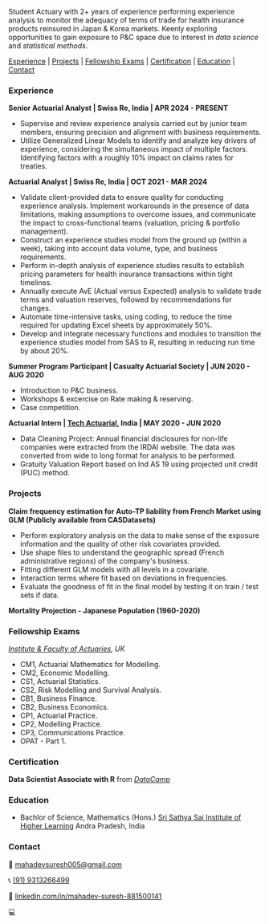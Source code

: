 Student Actuary with 2+ years of experience performing experience analysis to monitor the adequacy of terms of trade for health insurance products
reinsured in Japan & Korea markets. Keenly exploring opportunities to gain exposure to P&C space due to interest in *data science* and *statistical methods*.

[Experience](#experience) | [Projects](#projects) | [Fellowship Exams](#fellowship-exams) | [Certification](#certification) | [Education](#education) | [Contact](#contact)

### Experience
**Senior Actuarial Analyst | Swiss Re, India | APR 2024 - PRESENT**
- Supervise and review experience analysis carried out by junior team members, ensuring precision and alignment with business requirements.
- Utilize Generalized Linear Models to identify and analyze key drivers of experience, considering the simultaneous impact of multiple factors.
Identifying factors with a roughly 10% impact on claims rates for treaties.

**Actuarial Analyst | Swiss Re, India | OCT 2021 - MAR 2024**
- Validate client-provided data to ensure quality for conducting experience analysis.
Implement workarounds in the presence of data limitations, making assumptions to overcome issues, and communicate the impact to cross-functional teams (valuation, pricing & portfolio management).
- Construct an experience studies model from the ground up (within a week), taking into account data volume, type, and business requirements.
- Perform in-depth analysis of experience studies results to establish pricing parameters for health insurance transactions within tight timelines.
- Annually execute AvE (Actual versus Expected) analysis to validate trade terms and valuation reserves, followed by recommendations for changes.
- Automate time-intensive tasks, using coding, to reduce the time required for updating Excel sheets by approximately 50%.
- Develop and integrate necessary functions and modules to transition the experience studies model from SAS to R, resulting in reducing run time by about 20%.

**Summer Program Participant | Casualty Actuarial Society | JUN 2020 - AUG 2020**
- Introduction to P&C business.
- Workshops & excercise on Rate making & reserving.
- Case competition.  

**Actuarial Intern | [Tech Actuarial](https://techactuarial.com/), India | MAY 2020 - JUN 2020**
- Data Cleaning Project: Annual financial disclosures for non-life companies were extracted from the IRDAI website. The data was converted from wide to long format for analysis to be performed.
- Gratuity Valuation Report based on Ind AS 19 using projected unit credit (PUC) method.

### Projects

**Claim frequency estimation for Auto-TP liability from French Market using GLM (Publicly available from CASDatasets)**
- Perform exploratory analysis on the data to make sense of the exposure information and the quality of other risk covariates provided. 
- Use shape files to understand the geographic spread (French administrative regions) of the company's business. 
- Fitting different GLM models with all levels in a covariate. 
- Interaction terms where fit based on deviations in frequencies. 
- Evaluate the goodness of fit in the final model by testing it on train / test sets if data.

**Mortality Projection - Japanese Population (1960-2020)**

### Fellowship Exams
*[Institute & Faculty of Actuaries](https://actuaries.org.uk/qualify/curriculum/), UK*
- CM1, Actuarial Mathematics for Modelling.
- CM2, Economic Modelling.
- CS1, Actuarial Statistics.
- CS2, Risk Modelling and Survival Analysis.
- CB1, Business Finance.
- CB2, Business Economics.
- CP1, Actuarial Practice. 
- CP2, Modelling Practice. 
- CP3, Communications Practice.
- OPAT - Part 1. 

### Certification
**Data Scientist Associate with R** from [*DataCamp*](https://www.datacamp.com/completed/statement-of-accomplishment/track/449c17b374a072b2fe97e5e286f3ae5853f03c6f)

### Education
- Bachlor of Science, Mathematics (Hons.) [Sri Sathya Sai Institute of Higher Learning](https://www.sssihl.edu.in/) Andra Pradesh, India

### Contact

📨 [mahadevsuresh005@gmail.com](mailto://mahadevsuresh005@gmail.com)

📞 [(91) 9313266499](tel://+919313266499) 

📎  [linkedin.com/in/mahadev-suresh-881500141](https://www.linkedin.com/in/mahadev-suresh-881500141/)

💻  
